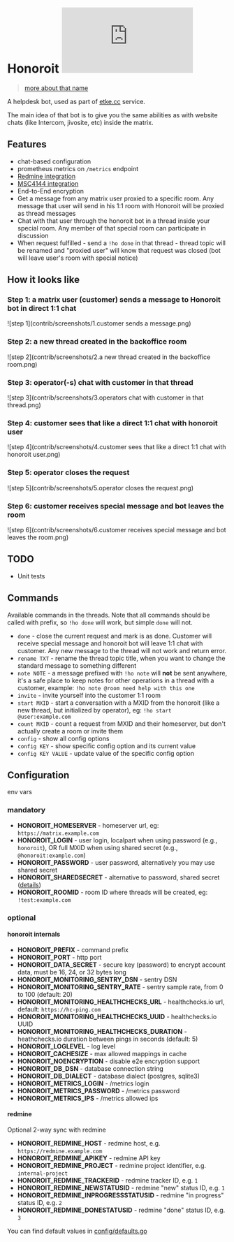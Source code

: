 # Honoroit [![Matrix](https://img.shields.io/matrix/honoroit:etke.cc?logo=matrix&style=for-the-badge)](https://matrix.to/#/#honoroit:etke.cc)

> [more about that name](https://finalfantasy.fandom.com/wiki/Honoroit_Banlardois)

A helpdesk bot, used as part of [etke.cc](https://etke.cc) service.

The main idea of that bot is to give you the same abilities as with website chats (like Intercom, jivosite, etc) inside the matrix.

## Features

* chat-based configuration
* prometheus metrics on `/metrics` endpoint
* [Redmine integration](./docs/redmine.md)
* [MSC4144 integration](./docs/msc4144.md)
* End-to-End encryption
* Get a message from any matrix user proxied to a specific room. Any message that user will send in his 1:1 room with Honoroit will be proxied as thread messages
* Chat with that user through the honoroit bot in a thread inside your special room. Any member of that special room can participate in discussion
* When request fulfilled - send a `!ho done` in that thread - thread topic will be renamed and "proxied user" will know that request was closed (bot will leave user's room with special notice)

## How it looks like

### Step 1: a matrix user (customer) sends a message to Honoroit bot in direct 1:1 chat

![step 1](contrib/screenshots/1.customer sends a message.png)

### Step 2: a new thread created in the backoffice room

![step 2](contrib/screenshots/2.a new thread created in the backoffice room.png)

### Step 3: operator(-s) chat with customer in that thread

![step 3](contrib/screenshots/3.operators chat with customer in that thread.png)

### Step 4: customer sees that like a direct 1:1 chat with honoroit user

![step 4](contrib/screenshots/4.customer sees that like a direct 1:1 chat with honoroit user.png)

### Step 5: operator closes the request

![step 5](contrib/screenshots/5.operator closes the request.png)

### Step 6: customer receives special message and bot leaves the room

![step 6](contrib/screenshots/6.customer receives special message and bot leaves the room.png)

## TODO

* Unit tests

## Commands

Available commands in the threads. Note that all commands should be called with prefix, so `!ho done` will work, but simple `done` will not.

* `done` - close the current request and mark is as done. Customer will receive special message and honoroit bot will leave 1:1 chat with customer. Any new message to the thread will not work and return error.
* `rename TXT` - rename the thread topic title, when you want to change the standard message to something different
* `note NOTE` - a message prefixed with `!ho note` will **not** be sent anywhere, it's a safe place to keep notes for other operations in a thread with a customer, example: `!ho note @room need help with this one`
* `invite` - invite yourself into the customer 1:1 room
* `start MXID` - start a conversation with a MXID from the honoroit (like a new thread, but initialized by operator), eg: `!ho start @user:example.com`
* `count MXID` - count a request from MXID and their homeserver, but don't actually create a room or invite them
* `config` - show all config options
* `config KEY` - show specific config option and its current value
* `config KEY VALUE` - update value of the specific config option


## Configuration

env vars

### mandatory

* **HONOROIT_HOMESERVER** - homeserver url, eg: `https://matrix.example.com`
* **HONOROIT_LOGIN** - user login, localpart when using password (e.g., `honoroit`), OR full MXID when using shared secret (e.g., `@honoroit:example.com`)
* **HONOROIT_PASSWORD** - user password, alternatively you may use shared secret
* **HONOROIT_SHAREDSECRET** - alternative to password, shared secret ([details](https://github.com/devture/matrix-synapse-shared-secret-auth))
* **HONOROIT_ROOMID** - room ID where threads will be created, eg: `!test:example.com`

### optional

#### honoroit internals

* **HONOROIT_PREFIX** - command prefix
* **HONOROIT_PORT** - http port
* **HONOROIT_DATA_SECRET** - secure key (password) to encrypt account data, must be 16, 24, or 32 bytes long
* **HONOROIT_MONITORING_SENTRY_DSN** - sentry DSN
* **HONOROIT_MONITORING_SENTRY_RATE** - sentry sample rate, from 0 to 100 (default: 20)
* **HONOROIT_MONITORING_HEALTHCHECKS_URL** - healthchecks.io url, default: `https://hc-ping.com`
* **HONOROIT_MONITORING_HEALTHCHECKS_UUID** - healthchecks.io UUID
* **HONOROIT_MONITORING_HEALTHCHECKS_DURATION** - heathchecks.io duration between pings in seconds (default: 5)
* **HONOROIT_LOGLEVEL** - log level
* **HONOROIT_CACHESIZE** - max allowed mappings in cache
* **HONOROIT_NOENCRYPTION** - disable e2e encryption support
* **HONOROIT_DB_DSN** - database connection string
* **HONOROIT_DB_DIALECT** - database dialect (postgres, sqlite3)
* **HONOROIT_METRICS_LOGIN** - /metrics login
* **HONOROIT_METRICS_PASSWORD** - /metrics password
* **HONOROIT_METRICS_IPS** - /metrics allowed ips

#### redmine

Optional 2-way sync with redmine

* **HONOROIT_REDMINE_HOST** - redmine host, e.g. `https://redmine.example.com`
* **HONOROIT_REDMINE_APIKEY** - redmine API key
* **HONOROIT_REDMINE_PROJECT** - redmine project identifier, e.g. `internal-project`
* **HONOROIT_REDMINE_TRACKERID** - redmine tracker ID, e.g. `1`
* **HONOROIT_REDMINE_NEWSTATUSID** - redmine "new" status ID, e.g. `1`
* **HONOROIT_REDMINE_INPROGRESSSTATUSID** - redmine "in progress" status ID, e.g. `2`
* **HONOROIT_REDMINE_DONESTATUSID** - redmine "done" status ID, e.g. `3`

You can find default values in [config/defaults.go](config/defaults.go)
